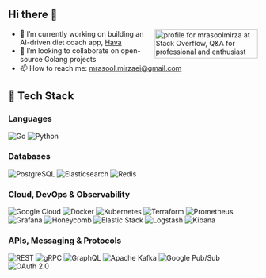 ## Hi there 👋

<a href="https://stackoverflow.com/users/4505902/mrasoolmirza">
  <img align="right" src="https://stackoverflow.com/users/flair/4505902.png?theme=dark"
       width="208" height="58"
       alt="profile for mrasoolmirza at Stack Overflow, Q&amp;A for professional and enthusiast programmers"
       title="profile for mrasoolmirza at Stack Overflow, Q&amp;A for professional and enthusiast programmers" />
</a>

<!--
**mrasoolmirzaei/mrasoolmirzaei** is a ✨ _special_ ✨ repository because its `README.md` (this file) appears on your GitHub profile.

Here are some ideas to get you started:

- 🔭 I’m currently working on ...
- 🌱 I’m currently learning ...
- 👯 I’m looking to collaborate on ...
- 🤔 I’m looking for help with ...
- 💬 Ask me about ...
- 📫 How to reach me: ...
- 😄 Pronouns: ...
- ⚡ Fun fact: ...
-->
- 🔭 I’m currently working on building an AI-driven diet coach app, [Hava](https://www.hava.co/)
- 🤝 I’m looking to collaborate on open-source Golang projects
- 📫 How to reach me: [mrasool.mirzaei@gmail.com](mailto:mrasool.mirzaei@gmail.com)

## 🧰 Tech Stack

### Languages
![Go](https://img.shields.io/badge/Go-00ADD8?logo=go&logoColor=white)
![Python](https://img.shields.io/badge/Python-3776AB?logo=python&logoColor=white)

### Databases
![PostgreSQL](https://img.shields.io/badge/PostgreSQL-4169E1?logo=postgresql&logoColor=white)
![Elasticsearch](https://img.shields.io/badge/Elasticsearch-005571?logo=elasticsearch&logoColor=white)
![Redis](https://img.shields.io/badge/Redis-DC382D?logo=redis&logoColor=white)

### Cloud, DevOps & Observability
![Google Cloud](https://img.shields.io/badge/Google%20Cloud-4285F4?logo=googlecloud&logoColor=white)
![Docker](https://img.shields.io/badge/Docker-2496ED?logo=docker&logoColor=white)
![Kubernetes](https://img.shields.io/badge/Kubernetes-326CE5?logo=kubernetes&logoColor=white)
![Terraform](https://img.shields.io/badge/Terraform-7B42BC?logo=terraform&logoColor=white)
![Prometheus](https://img.shields.io/badge/Prometheus-E6522C?logo=prometheus&logoColor=white)
![Grafana](https://img.shields.io/badge/Grafana-F46800?logo=grafana&logoColor=white)
![Honeycomb](https://img.shields.io/badge/Honeycomb-F6B74A?logo=honeycomb&logoColor=black)
![Elastic Stack](https://img.shields.io/badge/Elastic%20Stack-005571?logo=elastic&logoColor=white)
![Logstash](https://img.shields.io/badge/Logstash-005571?logo=logstash&logoColor=white)
![Kibana](https://img.shields.io/badge/Kibana-005571?logo=kibana&logoColor=white)

### APIs, Messaging & Protocols
![REST](https://img.shields.io/badge/REST-333333)
![gRPC](https://img.shields.io/badge/gRPC-000000?logo=grpc&logoColor=white)
![GraphQL](https://img.shields.io/badge/GraphQL-E10098?logo=graphql&logoColor=white)
![Apache Kafka](https://img.shields.io/badge/Apache%20Kafka-231F20?logo=apachekafka&logoColor=white)
![Google Pub/Sub](https://img.shields.io/badge/Google%20Pub%2FSub-4285F4?logo=googlecloud&logoColor=white)
![OAuth 2.0](https://img.shields.io/badge/OAuth%202.0-3C3C3C)
